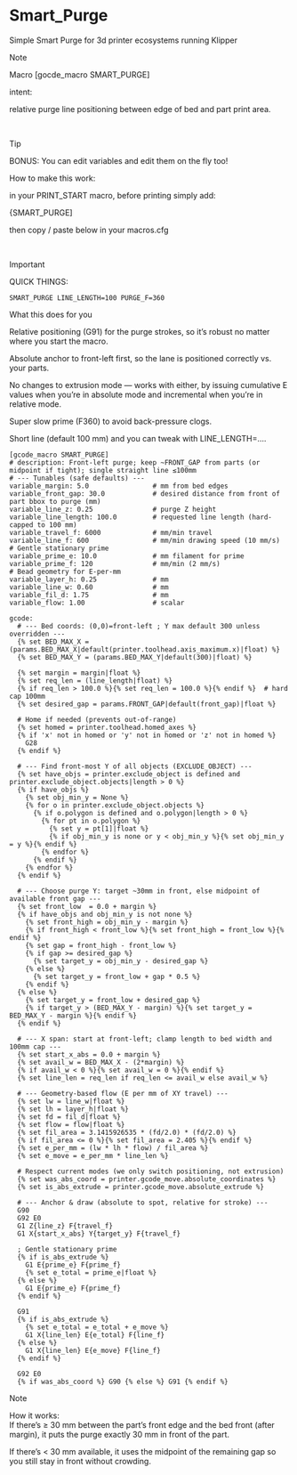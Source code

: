 # Smart_Purge
Simple Smart Purge for 3d printer ecosystems running Klipper


>[!NOTE]
>Macro [gocde_macro SMART_PURGE]
>
>intent:
>
>relative purge line positioning between edge of bed and part print area.

<br>

>[!TIP]
>BONUS: You can edit variables and edit them on the fly too!
>
>How to make this work:
>
>in your PRINT_START macro, before printing simply add:
>
>{SMART_PURGE]
>
>then copy / paste below in your macros.cfg

<br>

>[!IMPORTANT]
>QUICK THINGS:
>
>```SMART_PURGE LINE_LENGTH=100 PURGE_F=360```
>
>What this does for you
>
>Relative positioning (G91) for the purge strokes, so it’s robust no matter where you start the macro.
>
>Absolute anchor to front-left first, so the lane is positioned correctly vs. your parts.
>
>No changes to extrusion mode — works with either, by issuing cumulative E values when you’re in absolute mode and incremental when you’re in relative mode.
>
>Super slow prime (F360) to avoid back-pressure clogs.
>
>Short line (default 100 mm) and you can tweak with LINE_LENGTH=….

```
[gcode_macro SMART_PURGE]
# description: Front-left purge; keep ~FRONT_GAP from parts (or midpoint if tight); single straight line ≤100mm
# --- Tunables (safe defaults) ---
variable_margin: 5.0                # mm from bed edges
variable_front_gap: 30.0            # desired distance from front of part bbox to purge (mm)
variable_line_z: 0.25               # purge Z height
variable_line_length: 100.0         # requested line length (hard-capped to 100 mm)
variable_travel_f: 6000             # mm/min travel
variable_line_f: 600                # mm/min drawing speed (10 mm/s)
# Gentle stationary prime
variable_prime_e: 10.0              # mm filament for prime
variable_prime_f: 120               # mm/min (2 mm/s)
# Bead geometry for E-per-mm
variable_layer_h: 0.25              # mm
variable_line_w: 0.60               # mm
variable_fil_d: 1.75                # mm
variable_flow: 1.00                 # scalar

gcode:
  # --- Bed coords: (0,0)=front-left ; Y max default 300 unless overridden ---
  {% set BED_MAX_X = (params.BED_MAX_X|default(printer.toolhead.axis_maximum.x)|float) %}
  {% set BED_MAX_Y = (params.BED_MAX_Y|default(300)|float) %}

  {% set margin = margin|float %}
  {% set req_len = (line_length|float) %}
  {% if req_len > 100.0 %}{% set req_len = 100.0 %}{% endif %}  # hard cap 100mm
  {% set desired_gap = params.FRONT_GAP|default(front_gap)|float %}

  # Home if needed (prevents out-of-range)
  {% set homed = printer.toolhead.homed_axes %}
  {% if 'x' not in homed or 'y' not in homed or 'z' not in homed %}
    G28
  {% endif %}

  # --- Find front-most Y of all objects (EXCLUDE_OBJECT) ---
  {% set have_objs = printer.exclude_object is defined and printer.exclude_object.objects|length > 0 %}
  {% if have_objs %}
    {% set obj_min_y = None %}
    {% for o in printer.exclude_object.objects %}
      {% if o.polygon is defined and o.polygon|length > 0 %}
        {% for pt in o.polygon %}
          {% set y = pt[1]|float %}
          {% if obj_min_y is none or y < obj_min_y %}{% set obj_min_y = y %}{% endif %}
        {% endfor %}
      {% endif %}
    {% endfor %}
  {% endif %}

  # --- Choose purge Y: target ~30mm in front, else midpoint of available front gap ---
  {% set front_low  = 0.0 + margin %}
  {% if have_objs and obj_min_y is not none %}
    {% set front_high = obj_min_y - margin %}
    {% if front_high < front_low %}{% set front_high = front_low %}{% endif %}
    {% set gap = front_high - front_low %}
    {% if gap >= desired_gap %}
      {% set target_y = obj_min_y - desired_gap %}
    {% else %}
      {% set target_y = front_low + gap * 0.5 %}
    {% endif %}
  {% else %}
    {% set target_y = front_low + desired_gap %}
    {% if target_y > (BED_MAX_Y - margin) %}{% set target_y = BED_MAX_Y - margin %}{% endif %}
  {% endif %}

  # --- X span: start at front-left; clamp length to bed width and 100mm cap ---
  {% set start_x_abs = 0.0 + margin %}
  {% set avail_w = BED_MAX_X - (2*margin) %}
  {% if avail_w < 0 %}{% set avail_w = 0 %}{% endif %}
  {% set line_len = req_len if req_len <= avail_w else avail_w %}

  # --- Geometry-based flow (E per mm of XY travel) ---
  {% set lw = line_w|float %}
  {% set lh = layer_h|float %}
  {% set fd = fil_d|float %}
  {% set flow = flow|float %}
  {% set fil_area = 3.1415926535 * (fd/2.0) * (fd/2.0) %}
  {% if fil_area <= 0 %}{% set fil_area = 2.405 %}{% endif %}
  {% set e_per_mm = (lw * lh * flow) / fil_area %}
  {% set e_move = e_per_mm * line_len %}

  # Respect current modes (we only switch positioning, not extrusion)
  {% set was_abs_coord = printer.gcode_move.absolute_coordinates %}
  {% set is_abs_extrude = printer.gcode_move.absolute_extrude %}

  # --- Anchor & draw (absolute to spot, relative for stroke) ---
  G90
  G92 E0
  G1 Z{line_z} F{travel_f}
  G1 X{start_x_abs} Y{target_y} F{travel_f}

  ; Gentle stationary prime
  {% if is_abs_extrude %}
    G1 E{prime_e} F{prime_f}
    {% set e_total = prime_e|float %}
  {% else %}
    G1 E{prime_e} F{prime_f}
  {% endif %}

  G91
  {% if is_abs_extrude %}
    {% set e_total = e_total + e_move %}
    G1 X{line_len} E{e_total} F{line_f}
  {% else %}
    G1 X{line_len} E{e_move} F{line_f}
  {% endif %}

  G92 E0
  {% if was_abs_coord %} G90 {% else %} G91 {% endif %}
```

>[!NOTE]
>How it works:
><br>
> If there’s ≥ 30 mm between the part’s front edge and the bed front (after margin), it puts the purge exactly 30 mm in front of the part.
>
>If there’s < 30 mm available, it uses the midpoint of the remaining gap so you still stay in front without crowding.
